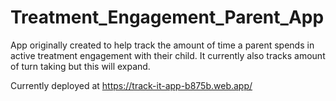 # Treatment_Engagement_Parent_App
App originally created to help track the amount of time a parent spends in active treatment engagement with their child.  It currently also tracks amount of turn taking but this will expand.

Currently deployed at https://track-it-app-b875b.web.app/